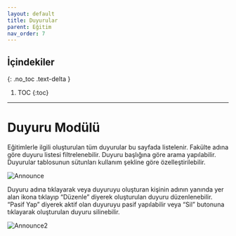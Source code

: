 ```yaml
---
layout: default
title: Duyurular
parent: Eğitim
nav_order: 7
---
```


## İçindekiler
{: .no_toc .text-delta }

1. TOC
{:toc}

---


# Duyuru Modülü

Eğitimlerle ilgili oluşturulan tüm duyurular bu sayfada listelenir. Fakülte adına göre duyuru listesi filtrelenebilir. Duyuru başlığına göre arama yapılabilir. Duyurular tablosunun sütunları kullanım şekline göre özelleştirilebilir.

![Announce](/docs.toltekcampus.github.io/docs/media/modules/course.app/announce/announce.png)

Duyuru adına tıklayarak veya duyuruyu oluşturan kişinin adının yanında yer alan ikona tıklayıp “Düzenle” diyerek oluşturulan duyuru düzenlenebilir. “Pasif Yap” diyerek aktif olan duyuruyu pasif yapılabilir veya “Sil” butonuna tıklayarak oluşturulan duyuru silinebilir.

![Announce2](/docs.toltekcampus.github.io/docs/media/modules/course.app/announce/announce2.png)
